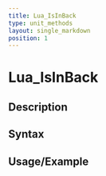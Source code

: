```yaml
---
title: Lua_IsInBack
type: unit_methods
layout: single_markdown
position: 1
---
```


# Lua_IsInBack

## Description

## Syntax

## Usage/Example


